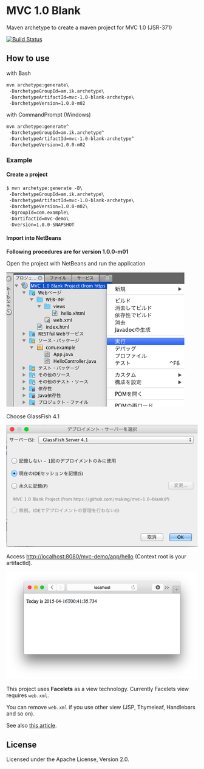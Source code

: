 # MVC 1.0 Blank

Maven archetype to create a maven project for MVC 1.0 (JSR-371)

[![Build Status](https://travis-ci.org/making/mvc-1.0-blank.svg)](https://travis-ci.org/making/mvc-1.0-blank)

## How to use

with Bash

    mvn archetype:generate\
     -DarchetypeGroupId=am.ik.archetype\
     -DarchetypeArtifactId=mvc-1.0-blank-archetype\
     -DarchetypeVersion=1.0.0-m02

with CommandPrompt (Windows)

    mvn archetype:generate^
     -DarchetypeGroupId=am.ik.archetype^
     -DarchetypeArtifactId=mvc-1.0-blank-archetype^
     -DarchetypeVersion=1.0.0-m02

### Example

#### Create a project

```
$ mvn archetype:generate -B\
 -DarchetypeGroupId=am.ik.archetype\
 -DarchetypeArtifactId=mvc-1.0-blank-archetype\
 -DarchetypeVersion=1.0.0-m02\
 -DgroupId=com.example\
 -DartifactId=mvc-demo\
 -Dversion=1.0.0-SNAPSHOT
```

#### Import into NetBeans

**Following procedures are for version 1.0.0-m01**

Open the project with NetBeans and run the application

![NB01](images/run-app.png)

Choose GlassFish 4.1

![NB02](images/select-server.png)

Access [http://localhost:8080/mvc-demo/app/hello](http://localhost:8080/mvc-demo/app/hello) (Context root is your artifactId).

![NB03](images/hello.png)


This project uses **Facelets** as a view technology. Currently Facelets view requires `web.xml`.

You can remove `web.xml` if you use other view (JSP, Thymeleaf, Handlebars and so on).

See also [this article](http://www.coppermine.jp/docs/programming/2015/04/ozark-facelet.html).

## License

Licensed under the Apache License, Version 2.0.
